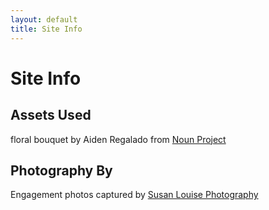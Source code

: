 ```yaml
---
layout: default
title: Site Info
---
```

# Site Info

## Assets Used

floral bouquet by Aiden Regalado from <a href="https://thenounproject.com/browse/icons/term/floral-bouquet/" target="_blank" title="floral bouquet Icons">Noun Project</a>

## Photography By

Engagement photos captured by <a href="https://www.instagram.com/susanlouisephotography/">Susan Louise Photography</a>
